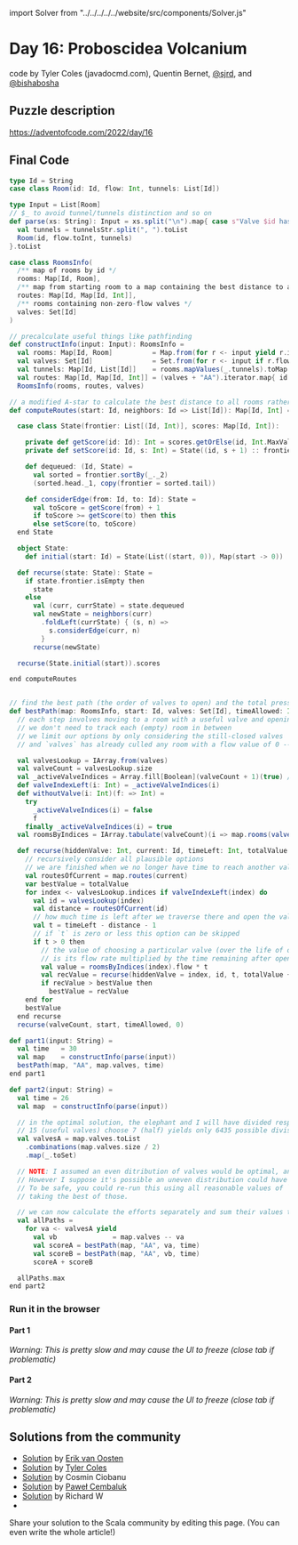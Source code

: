 import Solver from "../../../../../website/src/components/Solver.js"

# Day 16: Proboscidea Volcanium
code by Tyler Coles (javadocmd.com), Quentin Bernet, [@sjrd](https://github.com/sjrd), and [@bishabosha](https://github.com/bishabosha)

## Puzzle description

https://adventofcode.com/2022/day/16

## Final Code
```scala
type Id = String
case class Room(id: Id, flow: Int, tunnels: List[Id])

type Input = List[Room]
// $_ to avoid tunnel/tunnels distinction and so on
def parse(xs: String): Input = xs.split("\n").map{ case s"Valve $id has flow rate=$flow; tunnel$_ lead$_ to valve$_ $tunnelsStr" =>
  val tunnels = tunnelsStr.split(", ").toList
  Room(id, flow.toInt, tunnels)
}.toList

case class RoomsInfo(
  /** map of rooms by id */
  rooms: Map[Id, Room],
  /** map from starting room to a map containing the best distance to all other rooms */
  routes: Map[Id, Map[Id, Int]],
  /** rooms containing non-zero-flow valves */
  valves: Set[Id]
)

// precalculate useful things like pathfinding
def constructInfo(input: Input): RoomsInfo =
  val rooms: Map[Id, Room]          = Map.from(for r <- input yield r.id -> r)
  val valves: Set[Id]               = Set.from(for r <- input if r.flow > 0 yield r.id)
  val tunnels: Map[Id, List[Id]]    = rooms.mapValues(_.tunnels).toMap
  val routes: Map[Id, Map[Id, Int]] = (valves + "AA").iterator.map{ id => id -> computeRoutes(id, tunnels) }.toMap
  RoomsInfo(rooms, routes, valves)

// a modified A-star to calculate the best distance to all rooms rather then the best path to a single room
def computeRoutes(start: Id, neighbors: Id => List[Id]): Map[Id, Int] =

  case class State(frontier: List[(Id, Int)], scores: Map[Id, Int]):

    private def getScore(id: Id): Int = scores.getOrElse(id, Int.MaxValue)
    private def setScore(id: Id, s: Int) = State((id, s + 1) :: frontier, scores + (id -> s))

    def dequeued: (Id, State) =
      val sorted = frontier.sortBy(_._2)
      (sorted.head._1, copy(frontier = sorted.tail))

    def considerEdge(from: Id, to: Id): State =
      val toScore = getScore(from) + 1
      if toScore >= getScore(to) then this
      else setScore(to, toScore)
  end State

  object State:
    def initial(start: Id) = State(List((start, 0)), Map(start -> 0))

  def recurse(state: State): State =
    if state.frontier.isEmpty then
      state
    else
      val (curr, currState) = state.dequeued
      val newState = neighbors(curr)
        .foldLeft(currState) { (s, n) =>
          s.considerEdge(curr, n)
        }
      recurse(newState)

  recurse(State.initial(start)).scores

end computeRoutes


// find the best path (the order of valves to open) and the total pressure released by taking it
def bestPath(map: RoomsInfo, start: Id, valves: Set[Id], timeAllowed: Int): Int =
  // each step involves moving to a room with a useful valve and opening it
  // we don't need to track each (empty) room in between
  // we limit our options by only considering the still-closed valves
  // and `valves` has already culled any room with a flow value of 0 -- no point in considering these rooms!

  val valvesLookup = IArray.from(valves)
  val valveCount = valvesLookup.size
  val _activeValveIndices = Array.fill[Boolean](valveCount + 1)(true) // add an extra valve for the initial state
  def valveIndexLeft(i: Int) = _activeValveIndices(i)
  def withoutValve(i: Int)(f: => Int) =
    try
      _activeValveIndices(i) = false
      f
    finally _activeValveIndices(i) = true
  val roomsByIndices = IArray.tabulate(valveCount)(i => map.rooms(valvesLookup(i)))

  def recurse(hiddenValve: Int, current: Id, timeLeft: Int, totalValue: Int): Int = withoutValve(hiddenValve):
    // recursively consider all plausible options
    // we are finished when we no longer have time to reach another valve or all valves are open
    val routesOfCurrent = map.routes(current)
    var bestValue = totalValue
    for index <- valvesLookup.indices if valveIndexLeft(index) do
      val id = valvesLookup(index)
      val distance = routesOfCurrent(id)
      // how much time is left after we traverse there and open the valve?
      val t = timeLeft - distance - 1
      // if `t` is zero or less this option can be skipped
      if t > 0 then
        // the value of choosing a particular valve (over the life of our simulation)
        // is its flow rate multiplied by the time remaining after opening it
        val value = roomsByIndices(index).flow * t
        val recValue = recurse(hiddenValve = index, id, t, totalValue + value)
        if recValue > bestValue then
          bestValue = recValue
    end for
    bestValue
  end recurse
  recurse(valveCount, start, timeAllowed, 0)

def part1(input: String) =
  val time   = 30
  val map    = constructInfo(parse(input))
  bestPath(map, "AA", map.valves, time)
end part1

def part2(input: String) =
  val time = 26
  val map  = constructInfo(parse(input))

  // in the optimal solution, the elephant and I will have divided responsibility for switching the valves
  // 15 (useful valves) choose 7 (half) yields only 6435 possible divisions which is a reasonable search space!
  val valvesA = map.valves.toList
    .combinations(map.valves.size / 2)
    .map(_.toSet)

  // NOTE: I assumed an even ditribution of valves would be optimal, and that turned out to be true.
  // However I suppose it's possible an uneven distribution could have been optimal for some graphs.
  // To be safe, you could re-run this using all reasonable values of `n` for `combinations` (1 to 7) and
  // taking the best of those.

  // we can now calculate the efforts separately and sum their values to find the best
  val allPaths =
    for va <- valvesA yield
      val vb              = map.valves -- va
      val scoreA = bestPath(map, "AA", va, time)
      val scoreB = bestPath(map, "AA", vb, time)
      scoreA + scoreB

  allPaths.max
end part2
```

### Run it in the browser

#### Part 1

*Warning: This is pretty slow and may cause the UI to freeze (close tab if problematic)*

<Solver puzzle="day16-part1" year="2022"/>

#### Part 2

*Warning: This is pretty slow and may cause the UI to freeze (close tab if problematic)*

<Solver puzzle="day16-part2" year="2022"/>

## Solutions from the community

- [Solution](https://github.com/erikvanoosten/advent-of-code/blob/main/src/main/scala/nl/grons/advent/y2022/Day16.scala) by [Erik van Oosten](https://github.com/erikvanoosten)
- [Solution](https://gist.github.com/JavadocMD/ad657672282b2b547334f10bd15d3066) by [Tyler Coles](https://github.com/JavadocMD)
- [Solution](https://github.com/cosminci/advent-of-code/blob/master/src/main/scala/com/github/cosminci/aoc/_2022/Day16.scala) by Cosmin Ciobanu
- [Solution](https://github.com/AvaPL/Advent-of-Code-2022/tree/main/src/main/scala/day16) by [Paweł Cembaluk](https://github.com/AvaPL)
- [Solution](https://github.com/w-r-z-k/aoc2022/blob/main/src/main/scala/Day16.scala) by Richard W
-

Share your solution to the Scala community by editing this page. (You can even write the whole article!)
